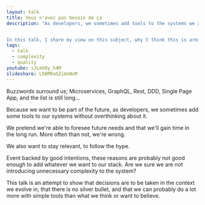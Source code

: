 ```yaml
---
layout: talk
title: Vous n'avez pas besoin de ça
description: "As developers, we sometimes add tools to the systems we are working on without thinking twice about the complexity they bring because we pretend to foresee what the future will be or just because we are following the hype. 


In this talk, I share my view on this subject, why I think this is arming projects, and explore a few alternatives to current buzzwords to gain simplicity."
tags:
  - talk
  - complexity
  - quality
youtube: sJLmVOy_h4M
slideshare: L5BRRaGZiUoNxM
---
```



Buzzwords surround us; Microservices, GraphQL, Rest, DDD, Single Page App, and the list is still long...

Because we want to be part of the future, as developers, we sometimes add some tools to our systems without overthinking about it.

We pretend we're able to foresee future needs and that we'll gain time in the long run. More often than not, we're wrong.

We also want to stay relevant, to follow the hype.

Event backed by good intentions, these reasons are probably not good enough to add whatever we want to our stack. Are we sure we are not introducing unnecessary complexity to the system?

This talk is an attempt to show that decisions are to be taken in the context we evolve in, that there is no silver bullet, and that we can probably do a lot more with simple tools than what we think or want to believe.